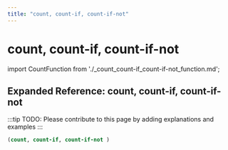 ```yaml
---
title: "count, count-if, count-if-not"
---
```


# count, count-if, count-if-not

import CountFunction from './_count_count-if_count-if-not_function.md';

<CountFunction />

## Expanded Reference: count, count-if, count-if-not

:::tip
TODO: Please contribute to this page by adding explanations and examples
:::

```lisp
(count, count-if, count-if-not )
```
